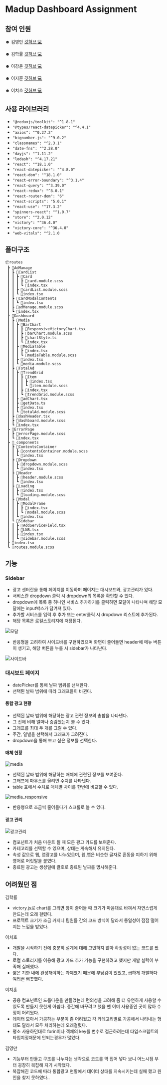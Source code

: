 # Madup Dashboard Assignment

## 참여 인원
☻ 김영만 [깃허브 💻 ](https://github.com/sksn12) <br/>

☻ 김학률 [깃허브 💻 ](https://github.com/markyul) <br/>

☻ 이강윤 [깃허브 💻 ](https://github.com/rkddbs1031) <br/>

☻ 이지훈 [깃허브 💻 ](https://github.com/jihun1233) <br/>

☻ 이치호 [깃허브 💻 ](https://github.com/usernamechiho) 

## 사용 라이브러리
- `"@reduxjs/toolkit": "^1.8.1"`
- `"@types/react-datepicker": "^4.4.1"`
- `"axios": "^0.27.2"`
- `"bignumber.js": "^9.0.2"`
- `"classnames": "^2.3.1"`
- `"date-fns": "^2.28.0"`
- `"dayjs": "^1.11.2"`
- `"lodash": "^4.17.21"`
- `"react": "^18.1.0"`
- `"react-datepicker": "^4.8.0"`
- `"react-dom": "^18.1.0"`
- `"react-error-boundary": "^3.1.4"`
- `"react-query": "^3.39.0"`
- `"react-redux": "^8.0.1"`
- `"react-router-dom": "6"`
- `"react-scripts": "5.0.1"`
- `"react-use": "^17.3.2"`
- `"spinners-react": "^1.0.7"`
- `"store": "^2.0.12"`
- `"victory": "^36.4.0"`
- `"victory-core": "^36.4.0"`
- `"web-vitals": "^2.1.0`

## 폴더구조
```
📦routes
 ┣ 📂AdManage
 ┃ ┣ 📂CardList
 ┃ ┃ ┣ 📂Card
 ┃ ┃ ┃ ┣ 📜card.module.scss
 ┃ ┃ ┃ ┗ 📜index.tsx
 ┃ ┃ ┣ 📜cardList.module.scss
 ┃ ┃ ┗ 📜index.tsx
 ┃ ┣ 📂CardModalContents
 ┃ ┃ ┗ 📜index.tsx
 ┃ ┣ 📜adManage.module.scss
 ┃ ┗ 📜index.tsx
 ┣ 📂Dashboard
 ┃ ┣ 📂Media
 ┃ ┃ ┣ 📂BarChart
 ┃ ┃ ┃ ┣ 📜ResponsiveVictoryChart.tsx
 ┃ ┃ ┃ ┣ 📜barChart.module.scss
 ┃ ┃ ┃ ┣ 📜chartStyle.ts
 ┃ ┃ ┃ ┗ 📜index.tsx
 ┃ ┃ ┣ 📂MediaTable
 ┃ ┃ ┃ ┣ 📜index.tsx
 ┃ ┃ ┃ ┗ 📜mediaTable.module.scss
 ┃ ┃ ┣ 📜index.tsx
 ┃ ┃ ┗ 📜media.module.scss
 ┃ ┣ 📂TotalAd
 ┃ ┃ ┣ 📂TrendGrid
 ┃ ┃ ┃ ┣ 📂Item
 ┃ ┃ ┃ ┃ ┣ 📜index.tsx
 ┃ ┃ ┃ ┃ ┗ 📜item.module.scss
 ┃ ┃ ┃ ┣ 📜index.tsx
 ┃ ┃ ┃ ┗ 📜trendGrid.module.scss
 ┃ ┃ ┣ 📜adChart.tsx
 ┃ ┃ ┣ 📜getData.ts
 ┃ ┃ ┣ 📜index.tsx
 ┃ ┃ ┗ 📜totalAd.module.scss
 ┃ ┣ 📜dashHeader.tsx
 ┃ ┣ 📜dashboard.module.scss
 ┃ ┗ 📜index.tsx
 ┣ 📂ErrorPage
 ┃ ┣ 📜errorPage.module.scss
 ┃ ┗ 📜index.tsx
 ┣ 📂_components
 ┃ ┣ 📂ContentsContainer
 ┃ ┃ ┣ 📜contentsContainer.module.scss
 ┃ ┃ ┗ 📜index.tsx
 ┃ ┣ 📂Dropdown
 ┃ ┃ ┣ 📜dropdown.module.scss
 ┃ ┃ ┗ 📜index.tsx
 ┃ ┣ 📂Header
 ┃ ┃ ┣ 📜header.module.scss
 ┃ ┃ ┗ 📜index.tsx
 ┃ ┣ 📂Loading
 ┃ ┃ ┣ 📜index.tsx
 ┃ ┃ ┗ 📜loading.module.scss
 ┃ ┣ 📂Modal
 ┃ ┃ ┣ 📂ModalFrame
 ┃ ┃ ┃ ┣ 📜index.tsx
 ┃ ┃ ┃ ┗ 📜modal.module.scss
 ┃ ┃ ┗ 📜index.tsx
 ┃ ┗ 📂Sidebar
 ┃ ┃ ┣ 📜AddServiceField.tsx
 ┃ ┃ ┣ 📜LNB.tsx
 ┃ ┃ ┣ 📜index.tsx
 ┃ ┃ ┗ 📜sidebar.module.scss
 ┣ 📜index.tsx
 ┗ 📜routes.module.scss
```

## 기능
### Sidebar
- 광고 센터란을 통해 페이지를 이동하며 페이지는 대시보드와, 광고관리가 있다.
- 서비스란 dropdown 클릭 시 dropdown의 목록을 확인할 수 있다.
- dropdown에 목록 중 하나인 서비스 추가하기를 클릭하면 모달이 나타나며 해당 모달에는 input박스가 담겨져 있다.
- 추가할 서비스를 입력 후 추가 또는 enter클릭 시 dropdown 리스트에 추가된다.
- 해당 목록은 로컬스토리지에 저장된다.

![모달](https://user-images.githubusercontent.com/65527334/170379448-c2e52d41-3da3-48d3-8f8b-58f680698f47.gif)

- 반응형을 고려하여 사이드바를 구현하였으며 화면이 줄어들면 header에 메뉴 버튼이 생기고, 해당 버튼을 누를 시 sidebar가 나타난다.

![사이드바](https://user-images.githubusercontent.com/65527334/170376704-58629c5a-cd21-4193-8bfa-0f8789aca389.gif)

### 대시보드 페이지
- datePicker를 통해 날짜 범위를 선택한다.
- 선택된 날짜 범위에 따라 그래프들이 바뀐다.

#### 통합 광고 현황
- 선택된 날짜 범위에 해당하는 광고 관련 정보의 총합을 나타낸다.
- 그 전에 비해 얼마나 증감했는지 볼 수 있다.
- 그래프를 최대 두 개를 그릴 수 있다.
- 주간, 일별을 선택해서 그래프가 그려진다.
- dropdown을 통해 보고 싶은 정보를 선택한다.

#### 매체 현황
![media](https://user-images.githubusercontent.com/52916848/170358772-eab322e6-b60c-47de-9edd-df069699acd5.gif)
- 선택된 날짜 범위에 해당하는 매체에 관련된 정보를 보여준다.
- 그래프에 마우스를 올리면 수치를 나타낸다.
- table 표에서 수치로 매체별 차이를 한번에 비교할 수 있다.

![media_responsive](https://user-images.githubusercontent.com/52916848/170389531-6b36292a-db42-4b61-a476-1eb79317b35c.gif)
- 반응형으로 조금씩 줄어들다가 스크롤로 볼 수 있다.

#### 광고 관리
![광고관리](https://user-images.githubusercontent.com/87627359/170386133-4fc7bf3e-e2c7-4a01-9005-6bd2f2a1c340.gif)
- 컴포넌트가 처음 마운트 될 때 모든 광고 카드를 보여준다.
- 카테고리를 선택할 수 있으며, 상태는 계속해서 유지된다.
- 속성 값으로 웹, 앱광고를 나누었으며, 웹,앱은 비슷한 글자로 혼동을 피하기 위해 영어로 머릿말을 붙였다.
- 종료된 광고는 생성일에 괄호로 종료된 날짜를 명시해준다.


## 어려웠던 점

김학률
- victory.js로 chart를 그리면 창이 줄어들 때 크기가 마음대로 바껴서 자연스럽게 만드는데 오래 걸렸다.
- 프로젝트 크기가 조금 커지니 팀원들 간의 코드 방식이 달라서 통일성이 점점 떨어지는 느낌을 받았다.

이치호
- 개발을 시작하기 전에 충분히 설계에 대해 고민하지 않아 확장성이 없는 코드를 짰다.
- 로컬 스토리지를 이용해 광고 카드 추가 기능을 구현하려고 했지만 개발 실력이 부족해 실패했다.
- 짧은 기한 내에 완성해야하는 과제였기 때문에 부담감이 있었고, 급하게 개발하다 여러번 삐끗했다.

이지훈
- 공용 컴포넌트인 드롭다운을 만들었는데 편의성을 고려해 좀 더 유연하게 사용할 수 있도록 만들지 못한게 아쉽다. 중간에 바꾸려고 했을 땐 이미 사용중인 곳이 많아 수정이 어려웠다.
- 데이터 모아서 가공하는 부분이 좀 어려웠고 각 카테고리별로 가공해서 나타내는 형태도 달라서 모두 처리하는데 오래걸렸다.
- 평소 사용하던대로 forin이나 객체의 key를 변수로 접근하려는데 타입스크립트의 타입지정때문에 안되는경우가 많았다.

김영만
- 기능부터 만들고 구조를 나누자는 생각으로 코드를 막 집어 넣다 보니 어느시점 부터 굉장히 복잡해 지기 시작했다.
- 복잡해진 코드에 따라 통합광고 현황에서 데이터 상태를 지속시키는데 실패 했고 원인을 찾지 못하였다..
